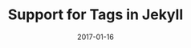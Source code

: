 ---
title: Support for Tags in Jekyll
layout: post
date: 2017-01-16
tags: [jekyll]
published: true
summary: Jekyll has basic support for article tags, but 
---